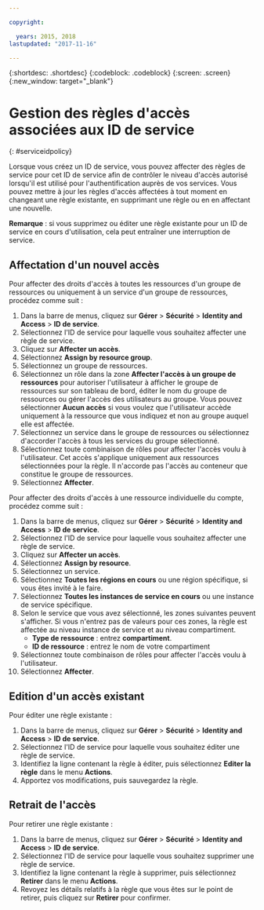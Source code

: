 ```yaml
---

copyright:

  years: 2015, 2018
lastupdated: "2017-11-16"

---
```


{:shortdesc: .shortdesc}
{:codeblock: .codeblock}
{:screen: .screen}
{:new_window: target="_blank"}

# Gestion des règles d'accès associées aux ID de service
{: #serviceidpolicy}

Lorsque vous créez un ID de service, vous pouvez affecter des règles de service pour cet ID de service afin de contrôler le niveau d'accès autorisé lorsqu'il est utilisé pour l'authentification auprès de vos services. Vous pouvez mettre à jour les règles d'accès affectées à tout moment en changeant une règle existante, en supprimant une règle ou en en affectant une nouvelle.

**Remarque** : si vous supprimez ou éditer une règle existante pour un ID de service en cours d'utilisation, cela peut entraîner une interruption de service.

## Affectation d'un nouvel accès

Pour affecter des droits d'accès à toutes les ressources d'un groupe de ressources ou uniquement à un service d'un groupe de ressources, procédez comme suit :

1. Dans la barre de menus, cliquez sur **Gérer** &gt; **Sécurité** &gt; **Identity and Access** &gt; **ID de service**.
2. Sélectionnez l'ID de service pour laquelle vous souhaitez affecter une règle de service.
3. Cliquez sur **Affecter un accès**.
4. Sélectionnez **Assign by resource group**.
5. Sélectionnez un groupe de ressources.
6. Sélectionnez un rôle dans la zone **Affecter l'accès à un groupe de ressources** pour autoriser l'utilisateur à afficher le groupe de ressources sur son tableau de bord, éditer le nom du groupe de ressources ou gérer l'accès des utilisateurs au groupe. Vous pouvez sélectionner **Aucun accès** si vous voulez que l'utilisateur accède uniquement à la ressource que vous indiquez et non au groupe auquel elle est affectée.
7. Sélectionnez un service dans le groupe de ressources ou sélectionnez d'accorder l'accès à tous les services du groupe sélectionné.
8. Sélectionnez toute combinaison de rôles pour affecter l'accès voulu à l'utilisateur. Cet accès s'applique uniquement aux ressources sélectionnées pour la règle. Il n'accorde pas l'accès au conteneur que constitue le groupe de ressources.
9. Sélectionnez **Affecter**.

Pour affecter des droits d'accès à une ressource individuelle du compte, procédez comme suit :

1. Dans la barre de menus, cliquez sur **Gérer** &gt; **Sécurité** &gt; **Identity and Access** &gt; **ID de service**.
2. Sélectionnez l'ID de service pour laquelle vous souhaitez affecter une règle de service.
3. Cliquez sur **Affecter un accès**.
4. Sélectionnez **Assign by resource**.
5. Sélectionnez un service.
6. Sélectionnez **Toutes les régions en cours** ou une région spécifique, si vous êtes invité à le faire.
7. Sélectionnez **Toutes les instances de service en cours** ou une instance de service spécifique.
8. Selon le service que vous avez sélectionné, les zones suivantes peuvent s'afficher. Si vous n'entrez pas de valeurs pour ces zones, la règle est affectée au niveau instance de service et au niveau compartiment.
    * **Type de ressource** : entrez **compartiment**.
    * **ID de ressource** : entrez le nom de votre compartiment
9. Sélectionnez toute combinaison de rôles pour affecter l'accès voulu à l'utilisateur.
10. Sélectionnez **Affecter**.



## Edition d'un accès existant

Pour éditer une règle existante :

1. Dans la barre de menus, cliquez sur **Gérer** &gt; **Sécurité** &gt; **Identity and Access** &gt; **ID de service**.
2. Sélectionnez l'ID de service pour laquelle vous souhaitez éditer une règle de service.
3. Identifiez la ligne contenant la règle à éditer, puis sélectionnez **Editer la règle** dans le menu **Actions**.
4. Apportez vos modifications, puis sauvegardez la règle.

## Retrait de l'accès

Pour retirer une règle existante :

1. Dans la barre de menus, cliquez sur **Gérer** &gt; **Sécurité** &gt; **Identity and Access** &gt; **ID de service**.
2. Sélectionnez l'ID de service pour laquelle vous souhaitez supprimer une règle de service.
3. Identifiez la ligne contenant la règle à supprimer, puis sélectionnez **Retirer** dans le menu **Actions**.
4. Revoyez les détails relatifs à la règle que vous êtes sur le point de retirer, puis cliquez sur **Retirer** pour confirmer.
